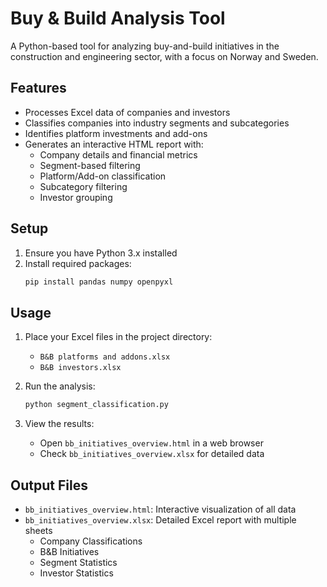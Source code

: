 # Buy & Build Analysis Tool

A Python-based tool for analyzing buy-and-build initiatives in the construction and engineering sector, with a focus on Norway and Sweden.

## Features

- Processes Excel data of companies and investors
- Classifies companies into industry segments and subcategories
- Identifies platform investments and add-ons
- Generates an interactive HTML report with:
  - Company details and financial metrics
  - Segment-based filtering
  - Platform/Add-on classification
  - Subcategory filtering
  - Investor grouping

## Setup

1. Ensure you have Python 3.x installed
2. Install required packages:
   ```bash
   pip install pandas numpy openpyxl
   ```

## Usage

1. Place your Excel files in the project directory:
   - `B&B platforms and addons.xlsx`
   - `B&B investors.xlsx`

2. Run the analysis:
   ```bash
   python segment_classification.py
   ```

3. View the results:
   - Open `bb_initiatives_overview.html` in a web browser
   - Check `bb_initiatives_overview.xlsx` for detailed data

## Output Files

- `bb_initiatives_overview.html`: Interactive visualization of all data
- `bb_initiatives_overview.xlsx`: Detailed Excel report with multiple sheets
  - Company Classifications
  - B&B Initiatives
  - Segment Statistics
  - Investor Statistics 